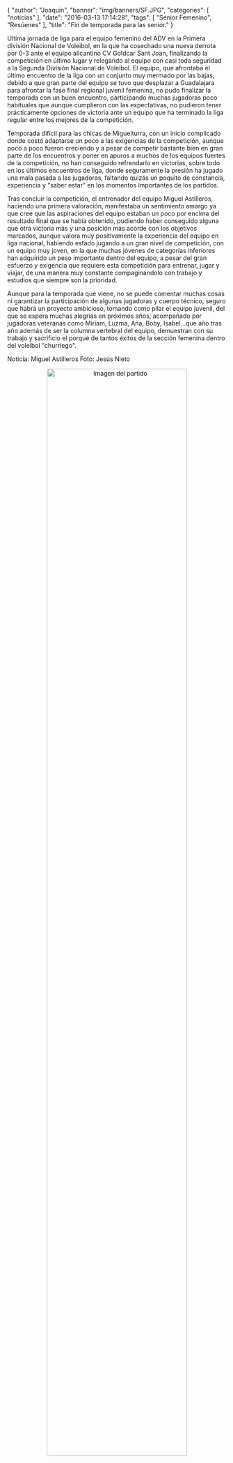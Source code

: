 {
  "author": "Joaquín", 
  "banner": "img/banners/SF.JPG", 
  "categories": [
    "noticias"
  ], 
  "date": "2016-03-13 17:14:28", 
  "tags": [
    "Senior Femenino", 
    "Resúenes"
  ], 
  "title": "Fin de temporada para las senior."
}

Ultima jornada de liga para el equipo femenino del ADV en la Primera división Nacional de Voleibol, en la que ha cosechado una nueva derrota por 0-3 ante el equipo alicantino CV Goldcar Sant Joan, finalizando la competición en último lugar y relegando al equipo con casi toda seguridad a la Segunda División Nacional de Voleibol. El equipo, que afrontaba el último encuentro de la liga con un conjunto muy mermado por las bajas, debido a que gran parte del equipo se tuvo que desplazar a Guadalajara para afrontar la fase final regional juvenil femenina, no pudo finalizar la temporada con un buen encuentro, participando muchas jugadoras poco habituales que aunque cumplieron con las expectativas, no pudieron tener prácticamente opciones de victoria ante un equipo que ha terminado la liga regular entre los mejores de la competición. 

Temporada difícil para las chicas de Miguelturra, con un inicio complicado donde costó adaptarse un poco a las exigencias de la competición, aunque poco a poco fueron creciendo y a pesar de competir bastante bien en gran parte de los encuentros y poner en apuros a muchos de los equipos fuertes de la competición, no han conseguido refrendarlo en victorias, sobre todo en los últimos encuentros de liga, donde seguramente la presión ha jugado una mala pasada a las jugadoras, faltando quizás un poquito de constancia, experiencia y "saber estar" en los momentos importantes de los partidos.

Tras concluir la competición, el entrenador del equipo Miguel Astilleros, haciendo una primera valoración, manifestaba un sentimiento amargo ya que cree que las aspiraciones del equipo estaban un poco por encima del resultado final que se había obtenido, pudiendo haber conseguido alguna que otra victoria más y una posición más acorde con los objetivos marcados, aunque valora muy positivamente la experiencia del equipo en liga nacional, habiendo estado jugando a un gran nivel de competición, con un equipo muy joven, en la que muchas jóvenes de categorías inferiores han adquirido un peso importante dentro del equipo, a pesar del gran esfuerzo y exigencia que requiere esta competición para entrenar, jugar y viajar, de una manera muy constante compaginándolo con trabajo y estudios que siempre son la prioridad.  

Aunque para la temporada que viene, no se puede comentar muchas cosas ni garantizar la participación de algunas jugadoras y cuerpo técnico, seguro que habrá un proyecto ambicioso, tomando como pilar el equipo juvenil, del que se espera muchas alegrías en próximos años, acompañado por jugadoras veteranas como Miriam, Luzma, Ana, Boby, Isabel...que año tras año además de ser la columna vertebral del equipo, demuestran con su trabajo y sacrificio el porqué de tantos éxitos de la sección femenina dentro del voleibol "churriego".

Noticia: Miguel Astilleros
Foto: Jesús Nieto

<center>
<a target="_new" href="http://www.advmiguelturra.org/img/banners/SF.JPG"> 
<img alt="Imagen del partido" width="80%" align="center" src="http://www.advmiguelturra.org/img/banners/SF.JPG"/> </a> </center> 


        


